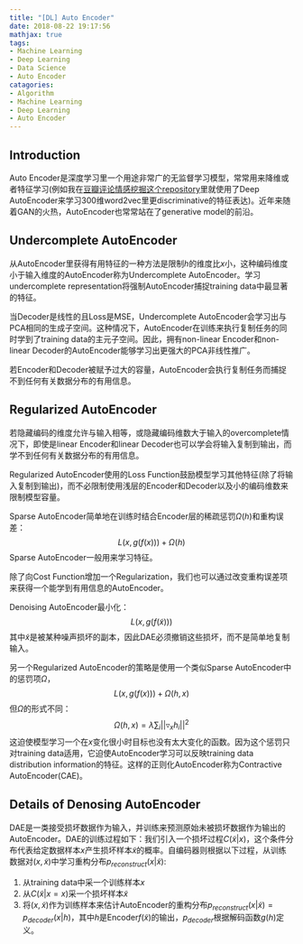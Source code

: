 ```yaml
---
title: "[DL] Auto Encoder"
date: 2018-08-22 19:17:56
mathjax: true
tags:
- Machine Learning
- Deep Learning
- Data Science
- Auto Encoder
catagories:
- Algorithm
- Machine Learning
- Deep Learning
- Auto Encoder
---
```

## Introduction
Auto Encoder是深度学习里一个用途非常广的无监督学习模型，常常用来降维或者特征学习(例如我在[豆瓣评论情感挖掘这个repository](https://github.com/lucasxlu/XiaoLuAI/tree/master/nlp)里就使用了Deep AutoEncoder来学习300维word2vec里更discriminative的特征表达)。近年来随着GAN的火热，AutoEncoder也常常站在了generative model的前沿。

## Undercomplete AutoEncoder
从AutoEncoder里获得有用特征的一种方法是限制$h$的维度比$x$小，这种编码维度小于输入维度的AutoEncoder称为Undercomplete AutoEncoder。学习undercomplete representation将强制AutoEncoder捕捉training data中最显著的特征。

当Decoder是线性的且Loss是MSE，Undercomplete AutoEncoder会学习出与PCA相同的生成子空间。这种情况下，AutoEncoder在训练来执行复制任务的同时学到了training data的主元子空间。因此，拥有non-linear Encoder和non-linear Decoder的AutoEncoder能够学习出更强大的PCA非线性推广。

若Encoder和Decoder被赋予过大的容量，AutoEncoder会执行复制任务而捕捉不到任何有关数据分布的有用信息。

## Regularized AutoEncoder
若隐藏编码的维度允许与输入相等，或隐藏编码维数大于输入的overcomplete情况下，即使是linear Encoder和linear Decoder也可以学会将输入复制到输出，而学不到任何有关数据分布的有用信息。

Regularized AutoEncoder使用的Loss Function鼓励模型学习其他特征(除了将输入复制到输出)，而不必限制使用浅层的Encoder和Decoder以及小的编码维数来限制模型容量。

Sparse AutoEncoder简单地在训练时结合Encoder层的稀疏惩罚$\Omega(h)$和重构误差：
$$
L(x,g(f(x)))+\Omega(h)
$$
Sparse AutoEncoder一般用来学习特征。

除了向Cost Function增加一个Regularization，我们也可以通过改变重构误差项来获得一个能学到有用信息的AutoEncoder。

Denoising AutoEncoder最小化：
$$
L(x,g(f(\tilde{x})))
$$
其中$\tilde{x}$是被某种噪声损坏的副本，因此DAE必须撤销这些损坏，而不是简单地复制输入。

另一个Regularized AutoEncoder的策略是使用一个类似Sparse AutoEncoder中的惩罚项$\Omega$，
$$
L(x,g(f(x)))+\Omega(h,x)
$$
但$\Omega$的形式不同：
$$
\Omega(h,x)=\lambda \sum_i ||\triangledown_xh_i||^2
$$
这迫使模型学习一个在$x$变化很小时目标也没有太大变化的函数。因为这个惩罚只对training data适用，它迫使AutoEncoder学习可以反映training data distribution information的特征。这样的正则化AutoEncoder称为Contractive AutoEncoder(CAE)。

## Details of Denosing AutoEncoder
DAE是一类接受损坏数据作为输入，并训练来预测原始未被损坏数据作为输出的AutoEncoder。DAE的训练过程如下：我们引入一个损坏过程$C(\tilde{x}|x)$，这个条件分布代表给定数据样本$x$产生损坏样本$\tilde{x}$的概率。自编码器则根据以下过程，从训练数据对$(x,\tilde{x})$中学习重构分布$p_{reconstruct}(x|\tilde{x})$:
1. 从training data中采一个训练样本$x$
2. 从$C(\tilde{x}|x=x)$采一个损坏样本$\tilde{x}$
3. 将$(x,\tilde{x})$作为训练样本来估计AutoEncoder的重构分布$p_{reconstruct}(x|\tilde{x})=p_{decoder}(x|h)$，其中$h$是Encoder$f(\tilde{x})$的输出，$p_{decoder}$根据解码函数$g(h)$定义。


